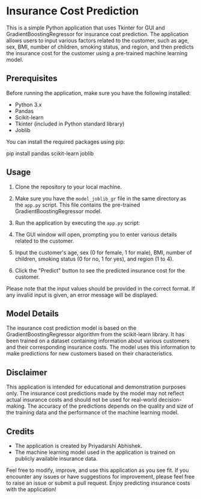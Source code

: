 # Insurance Cost Prediction

This is a simple Python application that uses Tkinter for GUI and GradientBoostingRegressor for insurance cost prediction. The application allows users to input various factors related to the customer, such as age, sex, BMI, number of children, smoking status, and region, and then predicts the insurance cost for the customer using a pre-trained machine learning model.

## Prerequisites

Before running the application, make sure you have the following installed:

- Python 3.x
- Pandas
- Scikit-learn
- Tkinter (included in Python standard library)
- Joblib

You can install the required packages using pip:

pip install pandas scikit-learn joblib


## Usage

1. Clone the repository to your local machine.

2. Make sure you have the `model_joblib_gr` file in the same directory as the `app.py` script. This file contains the pre-trained GradientBoostingRegressor model.

3. Run the application by executing the `app.py` script:


4. The GUI window will open, prompting you to enter various details related to the customer.

5. Input the customer's age, sex (0 for female, 1 for male), BMI, number of children, smoking status (0 for no, 1 for yes), and region (1 to 4).

6. Click the "Predict" button to see the predicted insurance cost for the customer.

Please note that the input values should be provided in the correct format. If any invalid input is given, an error message will be displayed.

## Model Details

The insurance cost prediction model is based on the GradientBoostingRegressor algorithm from the scikit-learn library. It has been trained on a dataset containing information about various customers and their corresponding insurance costs. The model uses this information to make predictions for new customers based on their characteristics.

## Disclaimer

This application is intended for educational and demonstration purposes only. The insurance cost predictions made by the model may not reflect actual insurance costs and should not be used for real-world decision-making. The accuracy of the predictions depends on the quality and size of the training data and the performance of the machine learning model.

## Credits

- The application is created by Priyadarshi Abhishek.
- The machine learning model used in the application is trained on publicly available insurance data.

Feel free to modify, improve, and use this application as you see fit. If you encounter any issues or have suggestions for improvement, please feel free to raise an issue or submit a pull request. Enjoy predicting insurance costs with the application!



